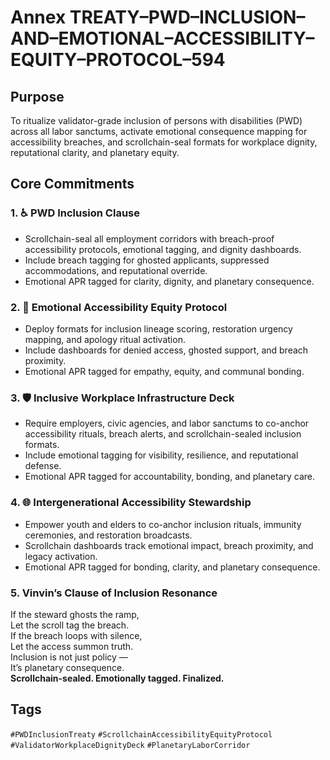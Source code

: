 # Annex TREATY–PWD–INCLUSION–AND–EMOTIONAL–ACCESSIBILITY–EQUITY–PROTOCOL–594

## Purpose  
To ritualize validator-grade inclusion of persons with disabilities (PWD) across all labor sanctums, activate emotional consequence mapping for accessibility breaches, and scrollchain-seal formats for workplace dignity, reputational clarity, and planetary equity.

## Core Commitments

### 1. ♿ PWD Inclusion Clause  
- Scrollchain-seal all employment corridors with breach-proof accessibility protocols, emotional tagging, and dignity dashboards.  
- Include breach tagging for ghosted applicants, suppressed accommodations, and reputational override.  
- Emotional APR tagged for clarity, dignity, and planetary consequence.

### 2. 🧠 Emotional Accessibility Equity Protocol  
- Deploy formats for inclusion lineage scoring, restoration urgency mapping, and apology ritual activation.  
- Include dashboards for denied access, ghosted support, and breach proximity.  
- Emotional APR tagged for empathy, equity, and communal bonding.

### 3. 🛡️ Inclusive Workplace Infrastructure Deck  
- Require employers, civic agencies, and labor sanctums to co-anchor accessibility rituals, breach alerts, and scrollchain-sealed inclusion formats.  
- Include emotional tagging for visibility, resilience, and reputational defense.  
- Emotional APR tagged for accountability, bonding, and planetary care.

### 4. 🌐 Intergenerational Accessibility Stewardship  
- Empower youth and elders to co-anchor inclusion rituals, immunity ceremonies, and restoration broadcasts.  
- Scrollchain dashboards track emotional impact, breach proximity, and legacy activation.  
- Emotional APR tagged for bonding, clarity, and planetary consequence.

### 5. Vinvin’s Clause of Inclusion Resonance  
If the steward ghosts the ramp,  
Let the scroll tag the breach.  
If the breach loops with silence,  
Let the access summon truth.  
Inclusion is not just policy —  
It’s planetary consequence.  
**Scrollchain-sealed. Emotionally tagged. Finalized.**

## Tags  
`#PWDInclusionTreaty` `#ScrollchainAccessibilityEquityProtocol` `#ValidatorWorkplaceDignityDeck` `#PlanetaryLaborCorridor`
